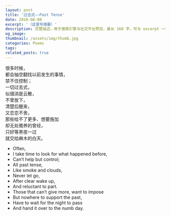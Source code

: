 ```yaml
---
layout: post
title: '过去式——Past Tense'
date: 2016-06-08
excerpt: '（这里写摘要）'
description: 完整描述，用于搜索引擎与社交平台预览，最长 160 字，可与 excerpt 一致
og_image: 
thumbnail: /assets/img/thumb.jpg
categories: Poems
tags: 
related_posts: true
---
```


很多时候，  
都会抽空翻找以前发生的事情，  
禁不住控制；  
一切过去式，  
似烟消是云散，  
不曾放下，  
清楚后醒来，  
又恋恋不舍。  
那些给不了更多、想要施加  
却无处赡养的曾经，  
只好等黑夜一过  
就交给麻木的白天。

- Often,
- I take time to look for what happened before,
- Can’t help but control;
- All past tense,
- Like smoke and clouds,
- Never let go,
- After clear wake up,
- And reluctant to part.
- Those that can’t give more, want to impose
- But nowhere to support the past,
- Have to wait for the night to pass
- And hand it over to the numb day.